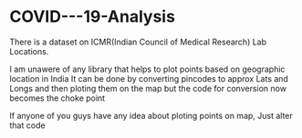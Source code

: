 # COVID---19-Analysis

There is a dataset on ICMR(Indian Council of Medical Research) Lab Locations.

I am unawere of any library that helps to plot points based on geographic location in India
It can be done by converting pincodes to approx Lats and Longs and then ploting them on the map but the code for conversion now becomes the choke point

If anyone of you guys have any idea about ploting points on map, Just alter that code
